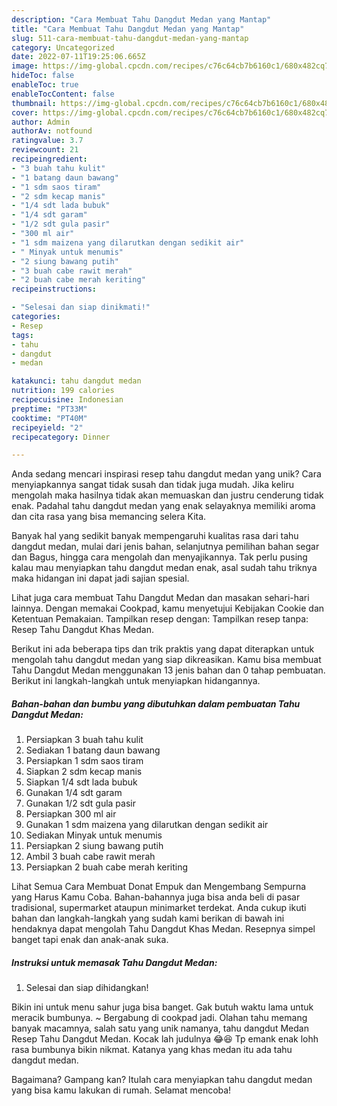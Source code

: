 ```yaml
---
description: "Cara Membuat Tahu Dangdut Medan yang Mantap"
title: "Cara Membuat Tahu Dangdut Medan yang Mantap"
slug: 511-cara-membuat-tahu-dangdut-medan-yang-mantap
category: Uncategorized
date: 2022-07-11T19:25:06.665Z
image: https://img-global.cpcdn.com/recipes/c76c64cb7b6160c1/680x482cq70/tahu-dangdut-medan-foto-resep-utama.jpg
hideToc: false
enableToc: true
enableTocContent: false
thumbnail: https://img-global.cpcdn.com/recipes/c76c64cb7b6160c1/680x482cq70/tahu-dangdut-medan-foto-resep-utama.jpg
cover: https://img-global.cpcdn.com/recipes/c76c64cb7b6160c1/680x482cq70/tahu-dangdut-medan-foto-resep-utama.jpg
author: Admin
authorAv: notfound
ratingvalue: 3.7
reviewcount: 21
recipeingredient:
- "3 buah tahu kulit"
- "1 batang daun bawang"
- "1 sdm saos tiram"
- "2 sdm kecap manis"
- "1/4 sdt lada bubuk"
- "1/4 sdt garam"
- "1/2 sdt gula pasir"
- "300 ml air"
- "1 sdm maizena yang dilarutkan dengan sedikit air"
- " Minyak untuk menumis"
- "2 siung bawang putih"
- "3 buah cabe rawit merah"
- "2 buah cabe merah keriting"
recipeinstructions:

- "Selesai dan siap dinikmati!"
categories:
- Resep
tags:
- tahu
- dangdut
- medan

katakunci: tahu dangdut medan 
nutrition: 199 calories
recipecuisine: Indonesian
preptime: "PT33M"
cooktime: "PT40M"
recipeyield: "2"
recipecategory: Dinner

---
```





Anda sedang mencari inspirasi resep tahu dangdut medan yang unik? Cara menyiapkannya sangat tidak susah dan tidak juga mudah. Jika keliru mengolah maka hasilnya tidak akan memuaskan dan justru cenderung tidak enak. Padahal tahu dangdut medan yang enak selayaknya memiliki aroma dan cita rasa yang bisa memancing selera Kita.





Banyak hal yang sedikit banyak mempengaruhi kualitas rasa dari tahu dangdut medan, mulai dari jenis bahan, selanjutnya pemilihan bahan segar dan Bagus, hingga cara mengolah dan menyajikannya. Tak perlu pusing kalau mau menyiapkan tahu dangdut medan enak,      asal sudah tahu triknya maka hidangan ini dapat jadi sajian spesial.














Lihat juga cara membuat Tahu Dangdut Medan dan masakan sehari-hari lainnya. Dengan memakai Cookpad, kamu menyetujui Kebijakan Cookie dan Ketentuan Pemakaian. Tampilkan resep dengan: Tampilkan resep tanpa: Resep Tahu Dangdut Khas Medan.






Berikut ini ada beberapa tips dan trik praktis yang dapat diterapkan untuk mengolah tahu dangdut medan yang siap dikreasikan. Kamu bisa membuat Tahu Dangdut Medan menggunakan 13 jenis bahan dan 0 tahap pembuatan. Berikut ini langkah-langkah untuk menyiapkan hidangannya.

<!--inarticleads1-->

##### Bahan-bahan dan bumbu yang dibutuhkan dalam pembuatan Tahu Dangdut Medan:

1. Persiapkan 3 buah tahu kulit
1. Sediakan 1 batang daun bawang
1. Persiapkan 1 sdm saos tiram
1. Siapkan 2 sdm kecap manis
1. Siapkan 1/4 sdt lada bubuk
1. Gunakan 1/4 sdt garam
1. Gunakan 1/2 sdt gula pasir
1. Persiapkan 300 ml air
1. Gunakan 1 sdm maizena yang dilarutkan dengan sedikit air
1. Sediakan  Minyak untuk menumis
1. Persiapkan 2 siung bawang putih
1. Ambil 3 buah cabe rawit merah
1. Persiapkan 2 buah cabe merah keriting


Lihat Semua Cara Membuat Donat Empuk dan Mengembang Sempurna yang Harus Kamu Coba. Bahan-bahannya juga bisa anda beli di pasar tradisional, supermarket ataupun minimarket terdekat. Anda cukup ikuti bahan dan langkah-langkah yang sudah kami berikan di bawah ini hendaknya dapat mengolah Tahu Dangdut Khas Medan. Resepnya simpel banget tapi enak dan anak-anak suka. 

<!--inarticleads2-->

##### Instruksi untuk memasak Tahu Dangdut Medan:


1. Selesai dan siap dihidangkan!

Bikin ini untuk menu sahur juga bisa banget. Gak butuh waktu lama untuk meracik bumbunya. ~ Bergabung di cookpad jadi. Olahan tahu memang banyak macamnya, salah satu yang unik namanya, tahu dangdut Medan Resep Tahu Dangdut Medan. Kocak lah judulnya 😂😆 Tp emank enak lohh rasa bumbunya bikin nikmat. Katanya yang khas medan itu ada tahu dangdut medan. 

Bagaimana? Gampang kan? Itulah cara menyiapkan tahu dangdut medan yang bisa kamu lakukan di rumah. Selamat mencoba!
